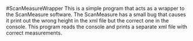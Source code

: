 #ScanMeasureWrapper
This is a simple program that acts as a wrapper to the ScanMeasure software.
The ScanMeasure has a small bug that causes it print out the wrong height in the 
xml file but the correct one in the console. This program reads the console and 
prints a separate xml file with correct measurements.


